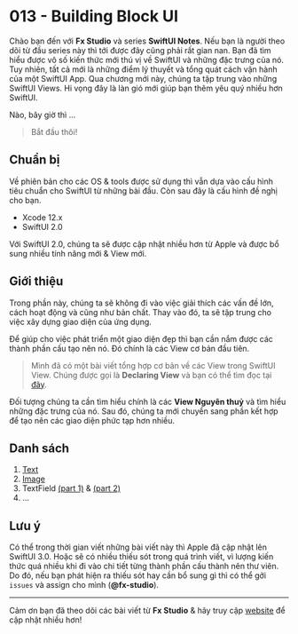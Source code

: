 # 013 - Building Block UI

Chào bạn đến với **Fx Studio** và series **SwiftUI Notes**. Nếu bạn là người theo dõi từ đầu series này thì tới được đây cũng phải rất gian nan. Bạn đã tìm hiểu được vô số kiến thức mới thú vị về SwiftUI và những đặc trưng của nó. Tuy nhiên, tất cả mới là những điểm lý thuyết và tổng quát cách vận hành của một SwiftUI App. Qua chương mới này, chúng ta tập trung vào những SwiftUI Views. Hi vọng đây là làn gió mới giúp bạn thêm yêu quý nhiều hơn SwiftUI.

Nào, bây giờ thì ...

> Bắt đầu thôi!

## Chuẩn bị

Về phiên bản cho các OS & tools được sử dụng thì vẫn dựa vào cấu hình tiêu chuẩn cho SwiftUI từ những bài đầu. Còn sau đây là cấu hình đề nghị cho bạn.

* Xcode 12.x
* SwiftUI 2.0

Với SwiftUI 2.0, chúng ta sẽ được cập nhật nhiều hơn từ Apple và được bổ sung nhiều tính năng mới & View mới. 

## Giới thiệu

Trong phần này, chúng ta sẽ không đi vào việc giải thích các vấn đề lớn, cách hoạt động và cũng như bản chất. Thay vào đó, ta sẽ tập trung cho việc xây dựng giao diện của ứng dụng.

Để giúp cho việc phát triển một giao diện đẹp thì bạn cần nắm được các thành phần cấu tạo nên nó. Đó chính là các View cơ bản đầu tiên.

> Mình đã có một bài viết tổng hợp cơ bản về các View trong SwiftUI View. Chúng được gọi là **Declaring View** và bạn có thể tìm đọc tại [đây](https://fxstudio.dev/declaring-view-swiftui-notes-8/).

Đối tượng chúng ta cần tìm hiểu chính là các **View Nguyên thuỷ** và tìm hiểu những đặc trưng của nó. Sau đó, chúng ta mới chuyển sang phần kết hợp để tạo nên các giao diện phức tạp hơn nhiều.

## Danh sách

1. [Text](./01_Text.md)
2. [Image](./02_Image.md)
3. TextField [(part 1)](./03_Textfield_1.md) & [(part 2)](./03_Textfield_2.md)
4. ...

## Lưu ý

Có thể trong thời gian viết những bài viết này thì Apple đã cập nhật lên SwiftUI 3.0. Hoặc sẽ có nhiều thiếu sót trong quá trình viết, vì lượng kiến thức quá nhiều khi đi vào chi tiết từng thành phần cấu thành nên thư viên. Do đó, nếu bạn phát hiện ra thiếu sót hay cần bổ sung gì thì có thể gởi `issues` và assign cho mình (**@fx-studio**).

---

Cảm ơn bạn đã theo dõi các bài viết từ **Fx Studio** & hãy truy cập [website](https://fxstudio.dev/) để cập nhật nhiều hơn!

